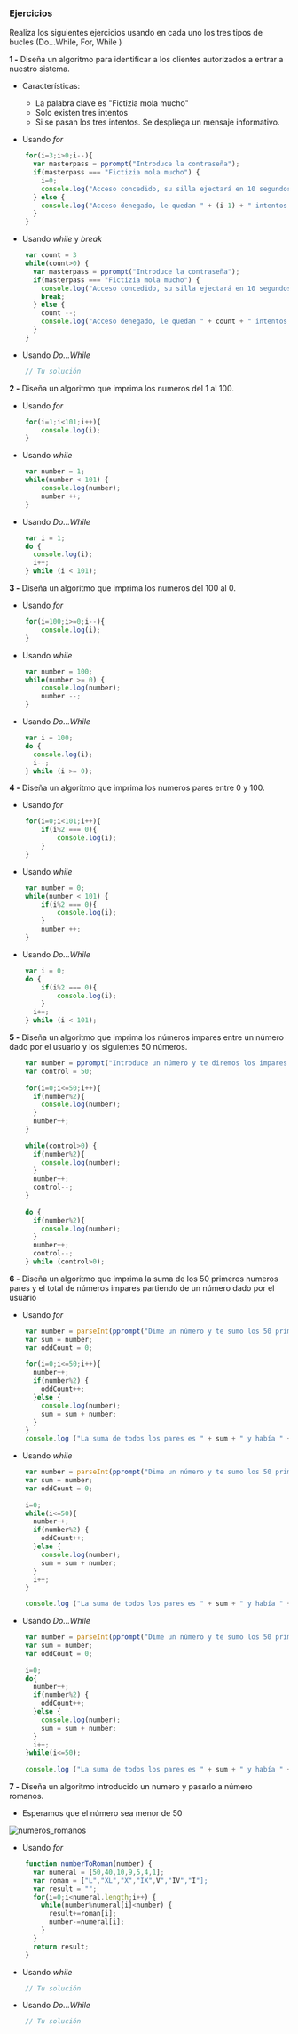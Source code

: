 ### Ejercicios

Realiza los siguientes ejercicios usando en cada uno los tres tipos de bucles (Do...While, For, While )

**1 -**  Diseña un algoritmo para identificar a los clientes autorizados a entrar a nuestro sistema.
- Características:
	- La palabra clave es "Fictizia mola mucho"
	- Solo existen tres intentos
	- Si se pasan los tres intentos. Se despliega un mensaje informativo.

- Usando *for*

```javascript
    for(i=3;i>0;i--){
      var masterpass = pprompt("Introduce la contraseña");
      if(masterpass === "Fictizia mola mucho") {
        i=0;
        console.log("Acceso concedido, su silla ejectará en 10 segundos para llevarle a la guarida secreta...");
      } else {
        console.log("Acceso denegado, le quedan " + (i-1) + " intentos más antes de que la pasma vaya a su dirección IP");
      }
    }
```

- Usando *while* y *break*

```javascript
    var count = 3
    while(count>0) {
      var masterpass = pprompt("Introduce la contraseña");
      if(masterpass === "Fictizia mola mucho") {
        console.log("Acceso concedido, su silla ejectará en 10 segundos para llevarle a la guarida secreta...");
        break;
      } else {
        count --;
        console.log("Acceso denegado, le quedan " + count + " intentos más antes de que la pasma vaya a su dirección IP");
      }
    }
```

- Usando *Do...While*
```javascript
    // Tu solución
```


**2 -** Diseña un algoritmo que imprima los numeros del 1 al 100.

- Usando *for*

```javascript
    for(i=1;i<101;i++){
        console.log(i);
    }
```

- Usando *while*

```javascript
    var number = 1;
    while(number < 101) {
        console.log(number);
        number ++;
    }
```

- Usando *Do...While*

```javascript
    var i = 1;
    do {
      console.log(i);
      i++;
    } while (i < 101);
```


**3 -** Diseña un algoritmo que imprima los numeros del 100 al 0.

- Usando *for*

```javascript
    for(i=100;i>=0;i--){
        console.log(i);
    }
```

- Usando *while*

```javascript
    var number = 100;
    while(number >= 0) {
        console.log(number);
        number --;
    }
```

- Usando *Do...While*

```javascript
    var i = 100;
    do {
      console.log(i);
      i--;
    } while (i >= 0);
```


**4 -** Diseña un algoritmo que imprima los numeros pares entre 0 y 100.

- Usando *for*

```javascript
    for(i=0;i<101;i++){
        if(i%2 === 0){
            console.log(i);    
        }
    }
```

- Usando *while*

```javascript
    var number = 0;
    while(number < 101) {
        if(i%2 === 0){
            console.log(i);    
        }
        number ++;
    }
```

- Usando *Do...While*

```javascript
    var i = 0;
    do {
        if(i%2 === 0){
            console.log(i);    
        }
      i++;
    } while (i < 101);
```

**5 -** Diseña un algoritmo que imprima los números impares entre un número dado por el usuario y los siguientes 50 números.

```javascript
    var number = pprompt("Introduce un número y te diremos los impares que hay durante 50 intentos");
    var control = 50;
    
    for(i=0;i<=50;i++){
      if(number%2){
        console.log(number);    
      }
      number++;
    }
    
    while(control>0) {
      if(number%2){
        console.log(number);    
      }
      number++;
      control--;
    }
    
    do {
      if(number%2){
        console.log(number);    
      }
      number++;
      control--;
    } while (control>0);
```

**6 -** Diseña un algoritmo que imprima la suma de los 50 primeros numeros pares y el total de números impares partiendo de un número dado por el usuario
- Usando *for*

```javascript
    var number = parseInt(pprompt("Dime un número y te sumo los 50 primeros pares y cuantos impares me he encontrado"));
    var sum = number;
    var oddCount = 0;
    
    for(i=0;i<=50;i++){
      number++;
      if(number%2) {
        oddCount++;
      }else {
        console.log(number);
        sum = sum + number;
      }
    }
    console.log ("La suma de todos los pares es " + sum + " y había " + oddCount + " impares");
```

- Usando *while*

```javascript
    var number = parseInt(pprompt("Dime un número y te sumo los 50 primeros pares y cuantos impares me he encontrado"));
    var sum = number;
    var oddCount = 0;
    
    i=0;
    while(i<=50){
      number++;
      if(number%2) {
        oddCount++;
      }else {
        console.log(number);
        sum = sum + number;
      }
      i++;
    }

    console.log ("La suma de todos los pares es " + sum + " y había " + oddCount + " impares");
```

- Usando *Do...While*

```javascript
    var number = parseInt(pprompt("Dime un número y te sumo los 50 primeros pares y cuantos impares me he encontrado"));
    var sum = number;
    var oddCount = 0;
    
    i=0;
    do{
      number++;
      if(number%2) {
        oddCount++;
      }else {
        console.log(number);
        sum = sum + number;
      }
      i++;
    }while(i<=50);
    
    console.log ("La suma de todos los pares es " + sum + " y había " + oddCount + " impares");
```

**7 -** Diseña un algoritmo introducido un numero y pasarlo a número romanos.
- Esperamos que el número sea menor de 50

![numeros_romanos](https://eloviparo.files.wordpress.com/2009/09/numeros-romans.jpg?w=466&h=172)

- Usando *for*

```javascript
    function numberToRoman(number) {
      var numeral = [50,40,10,9,5,4,1];
      var roman = ["L","XL","X","IX",V","IV","I"];
      var result = "";
      for(i=0;i<numeral.length;i++) {
        while(number%numeral[i]<number) {
          result+=roman[i];
          number-=numeral[i];
        }
      }
      return result;
    }
```

- Usando *while*
```javascript
    // Tu solución
```

- Usando *Do...While*
```javascript
    // Tu solución
```